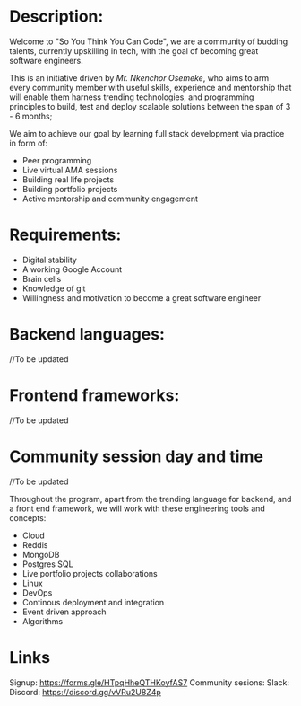 # Description:
Welcome to "So You Think You Can Code", we are a community of budding talents, currently upskilling in tech, with the goal of becoming great software engineers.

This is an initiative driven by *Mr. Nkenchor Osemeke*, who aims to arm every community member with useful skills, experience and mentorship that will enable them harness trending technologies, and programming principles to build, test and deploy scalable solutions between the span of 3 - 6 months;

We aim to achieve our goal by learning full stack development via practice in form of:
* Peer programming
* Live virtual AMA sessions
* Building real life projects
* Building portfolio projects
* Active mentorship and community engagement

# Requirements:
* Digital stability
* A working Google Account
* Brain cells
* Knowledge of git
* Willingness and motivation to become a great software engineer

# Backend languages:
//To be updated

# Frontend frameworks:
//To be updated

# Community session day and time
//To be updated

Throughout the program, apart from the trending language for backend, and a front end framework, we will work with these engineering tools and concepts:
* Cloud
* Reddis
* MongoDB
* Postgres SQL
* Live portfolio projects collaborations
* Linux
* DevOps
* Continous deployment and integration
* Event driven approach
* Algorithms

# Links
Signup: https://forms.gle/HTpqHheQTHKoyfAS7
Community sesions:
Slack:
Discord: https://discord.gg/vVRu2U8Z4p
